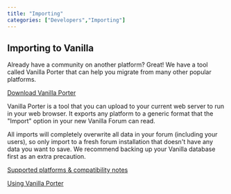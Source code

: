 ```yaml
---
title: "Importing"
categories: ["Developers","Importing"]
---
```


## Importing to Vanilla

Already have a community on another platform? Great! We have a tool called Vanilla Porter that can help you migrate from many other popular platforms.

[Download Vanilla Porter](http://vanillaforums.org/addon/porter-core)

Vanilla Porter is a tool that you can upload to your current web server to run in your web browser. It exports any platform to a generic format that the "Import" option in your new Vanilla Forum can read.

All imports will completely overwrite all data in your forum (including your users), so only import to a fresh forum installation that doesn't have any data you want to save. We recommend backing up your Vanilla database first as an extra precaution.

[Supported platforms & compatibility notes](/developers/importing/support)

[Using Vanilla Porter](/developers/importing/porter)
